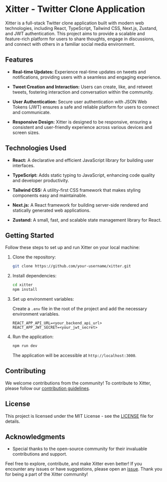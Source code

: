 # Xitter - Twitter Clone Application

Xitter is a full-stack Twitter clone application built with modern web technologies, including React, TypeScript, Tailwind CSS, Next.js, Zustand, and JWT authentication. This project aims to provide a scalable and feature-rich platform for users to share thoughts, engage in discussions, and connect with others in a familiar social media environment.

## Features

- **Real-time Updates:** Experience real-time updates on tweets and notifications, providing users with a seamless and engaging experience.

- **Tweet Creation and Interaction:** Users can create, like, and retweet tweets, fostering interaction and conversation within the community.

- **User Authentication:** Secure user authentication with JSON Web Tokens (JWT) ensures a safe and reliable platform for users to connect and communicate.

- **Responsive Design:** Xitter is designed to be responsive, ensuring a consistent and user-friendly experience across various devices and screen sizes.

## Technologies Used

- **React:** A declarative and efficient JavaScript library for building user interfaces.

- **TypeScript:** Adds static typing to JavaScript, enhancing code quality and developer productivity.

- **Tailwind CSS:** A utility-first CSS framework that makes styling components easy and maintainable.

- **Next.js:** A React framework for building server-side rendered and statically generated web applications.

- **Zustand:** A small, fast, and scalable state management library for React.

## Getting Started

Follow these steps to set up and run Xitter on your local machine:

1. Clone the repository:

   ```bash
   git clone https://github.com/your-username/xitter.git
   ```

2. Install dependencies:

   ```bash
   cd xitter
   npm install
   ```

3. Set up environment variables:

   Create a `.env` file in the root of the project and add the necessary environment variables.

   ```env
   REACT_APP_API_URL=<your_backend_api_url>
   REACT_APP_JWT_SECRET=<your_jwt_secret>
   ```

4. Run the application:

   ```bash
   npm run dev
   ```

   The application will be accessible at `http://localhost:3000`.

## Contributing

We welcome contributions from the community! To contribute to Xitter, please follow our [contribution guidelines](CONTRIBUTING.md).

## License

This project is licensed under the MIT License - see the [LICENSE](LICENSE) file for details.

## Acknowledgments

- Special thanks to the open-source community for their invaluable contributions and support.

Feel free to explore, contribute, and make Xitter even better! If you encounter any issues or have suggestions, please open an [issue](https://github.com/your-username/xitter/issues). Thank you for being a part of the Xitter community!
